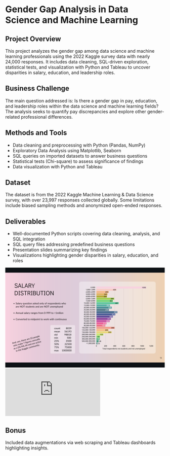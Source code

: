 # Gender Gap Analysis in Data Science and Machine Learning

## Project Overview
This project analyzes the gender gap among data science and machine learning professionals using the 2022 Kaggle survey data with nearly 24,000 responses. It includes data cleaning, SQL-driven exploration, statistical tests, and visualization with Python and Tableau to uncover disparities in salary, education, and leadership roles.

## Business Challenge
The main question addressed is: Is there a gender gap in pay, education, and leadership roles within the data science and machine learning fields? The analysis seeks to quantify pay discrepancies and explore other gender-related professional differences.

## Methods and Tools
- Data cleaning and preprocessing with Python (Pandas, NumPy)
- Exploratory Data Analysis using Matplotlib, Seaborn
- SQL queries on imported datasets to answer business questions
- Statistical tests (Chi-square) to assess significance of findings
- Data visualization with Python and Tableau

## Dataset
The dataset is from the 2022 Kaggle Machine Learning & Data Science survey, with over 23,997 responses collected globally. Some limitations include biased sampling methods and anonymized open-ended responses.

## Deliverables
- Well-documented Python scripts covering data cleaning, analysis, and SQL integration
- SQL query files addressing predefined business questions
- Presentation slides summarizing key findings
- Visualizations highlighting gender disparities in salary, education, and roles

![Presentation](reports/presentation_screenshot.png)
![Presentation](https://github.com/d-maestri/Project_EDA_Gender-Gap-Tech/blob/main/GGA-presentation.pdf)

## Bonus
Included data augmentations via web scraping and Tableau dashboards highlighting insights.

